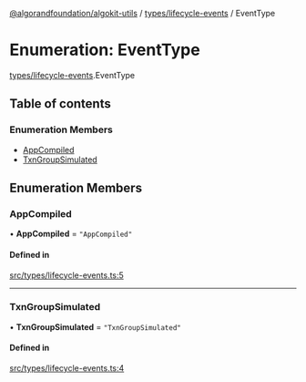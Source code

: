 [@algorandfoundation/algokit-utils](../README.md) / [types/lifecycle-events](../modules/types_lifecycle_events.md) / EventType

# Enumeration: EventType

[types/lifecycle-events](../modules/types_lifecycle_events.md).EventType

## Table of contents

### Enumeration Members

- [AppCompiled](types_lifecycle_events.EventType.md#appcompiled)
- [TxnGroupSimulated](types_lifecycle_events.EventType.md#txngroupsimulated)

## Enumeration Members

### AppCompiled

• **AppCompiled** = ``"AppCompiled"``

#### Defined in

[src/types/lifecycle-events.ts:5](https://github.com/algorandfoundation/algokit-utils-ts/blob/main/src/types/lifecycle-events.ts#L5)

___

### TxnGroupSimulated

• **TxnGroupSimulated** = ``"TxnGroupSimulated"``

#### Defined in

[src/types/lifecycle-events.ts:4](https://github.com/algorandfoundation/algokit-utils-ts/blob/main/src/types/lifecycle-events.ts#L4)
